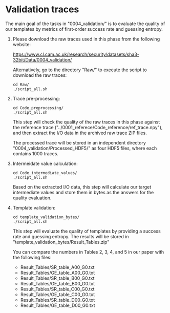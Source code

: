 # Validation traces

The main goal of the tasks in "0004\_validation/" is to evaluate the quality of our templates by metrics of first-order success rate and guessing entropy.

1. Please download the raw traces used in this phase from the following website:

	https://www.cl.cam.ac.uk/research/security/datasets/sha3-32bit/Data/0004_validation/

   Alternatively, go to the directory "Raw/" to execute the script to download the raw traces:

	`cd Raw/`  
	`./script_all.sh`  

2. Trace pre-processing:

	`cd Code_preprocessing/`  
	`./script_all.sh`  

   This step will check the quality of the raw traces in this phase against the reference trace ("../0001\_referece/Code\_reference/ref\_trace.npy"), and then extract the I/O data in the archived raw trace ZIP files.

   The processed trace will be stored in an independent directory "0004\_validation/Processed\_HDF5/" as four HDF5 files, where each contains 1000 traces.

3. Intermeidate value calculation:

	`cd Code_intermediate_values/`  
	`./script_all.sh`  

   Based on the extracted I/O data, this step will calculate our target intermediate values and store them in bytes as the answers for the quality evaluation.

4. Template validation:

	`cd template_validation_bytes/`  
	`./script_all.sh`  

   This step will evaluate the quality of templates by providing a success rate and guessing entropy. The results will be stored in "template_validation_bytes/Result_Tables.zip"

   You can compare the numbers in Tables 2, 3, 4, and 5 in our paper with the following files:

   - Result\_Tables/SR\_table\_A00_G0.txt
   - Result\_Tables/GE\_table\_A00_G0.txt
   - Result\_Tables/SR\_table\_B00_G0.txt
   - Result\_Tables/GE\_table\_B00_G0.txt
   - Result\_Tables/SR\_table\_C00_G0.txt
   - Result\_Tables/GE\_table\_C00_G0.txt
   - Result\_Tables/SR\_table\_D00_G0.txt
   - Result\_Tables/GE\_table\_D00_G0.txt

